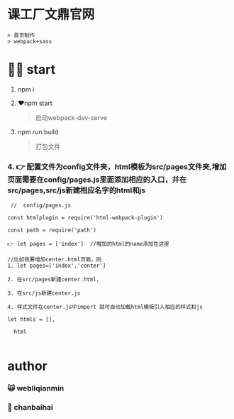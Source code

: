 # 课工厂文鼎官网
    > 首页制作
    > webpack+sass
# 💪🏻 start
1. npm i    

2. ❤️npm start    
    > 启动webpack-dev-serve  

3. npm run build
    > 打包文件
### 4. 👉 配置文件为config文件夹，html模板为src/pages文件夹,增加页面需要在config/pages.js里面添加相应的入口，并在src/pages,src/js新建相应名字的html和js
```  
 //  config/pages.js  
 
const htmlplugin = require('html-webpack-plugin')  

const path = require('path')  

👉 let pages = ['index']  //增加的html的name添加在这里  

//比如我要增加center.html页面，则   
1. let pages=['index','center']   

2. 在src/pages新建center.html,  

3. 在src/js新建center.js   

4. 样式文件在center.js中import 就可自动加载html模板引入相应的样式和js  

let htmls = [],  

  html
  
```
# author  

### 🙀 webliqianmin  
### 🐷 chanbaihai

